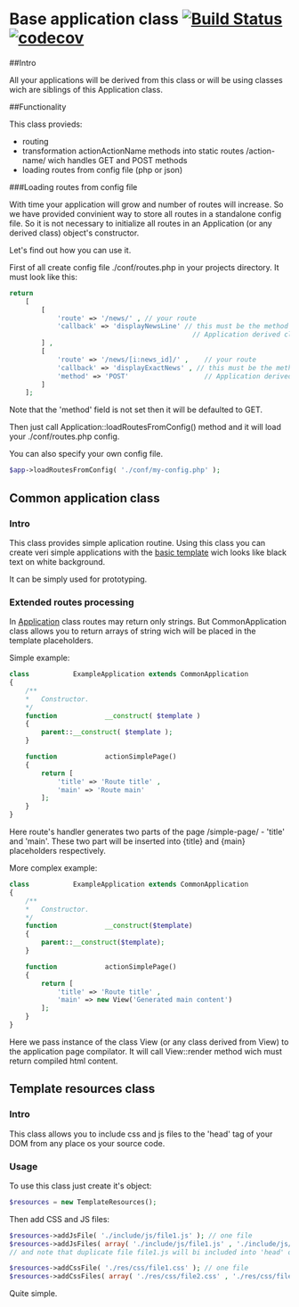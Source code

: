 # Base application class [![Build Status](https://travis-ci.com/alexdodonov/mezon-application.svg?branch=master)](https://travis-ci.com/alexdodonov/mezon-application) [![codecov](https://codecov.io/gh/alexdodonov/mezon-application/branch/master/graph/badge.svg)](https://codecov.io/gh/alexdodonov/mezon-application)

##Intro

All your applications will be derived from this class or will be using classes wich are siblings of this Application class.

##Functionality

This class provieds:

- routing
- transformation actionActionName methods into static routes /action-name/ wich handles GET and POST methods
- loading routes from config file (php or json)

###Loading routes from config file

With time your application will grow and number of routes will increase. So we have provided convinient way to store all routes in a standalone config file. So it is not necessary to initialize all routes in an Application (or any derived class) object's constructor.

Let's find out how you can use it.

First of all create config file ./conf/routes.php in your projects directory. It must look like this:

```PHP
return 
    [
        [
            'route' => '/news/' , // your route
            'callback' => 'displayNewsLine' // this must be the method name of your 
                                              // Application derived class
        ] , 
        [
            'route' => '/news/[i:news_id]/' ,    // your route
            'callback' => 'displayExactNews' , // this must be the method name of your 
            'method' => 'POST'                   // Application derived class
        ]
    ];
```

Note that the 'method' field is not set then it will be defaulted to GET.

Then just call Application::loadRoutesFromConfig() method and it will load your ./conf/routes.php config.

You can also specify your own config file.

```PHP
$app->loadRoutesFromConfig( './conf/my-config.php' );
```
## Common application class

### Intro

This class provides simple aplication routine. Using this class you can create veri simple applications with the [basic template](https://github.com/alexdodonov/mezon/tree/master/HtmlTemplate) wich looks like black text on white background.

It can be simply used for prototyping.

### Extended routes processing

In [Application](https://github.com/alexdodonov/mezon/tree/master/Application) class routes may return only strings. But CommonApplication class allows you to return arrays of string wich will be placed in the template placeholders.

Simple example:

```PHP
class           ExampleApplication extends CommonApplication
{
	/**
	*	Constructor.
	*/
	function			__construct( $template )
	{
		parent::__construct( $template );
	}

    function            actionSimplePage()
    {
        return [ 
            'title' => 'Route title' , 
            'main' => 'Route main'
        ];
    }
}
```

Here route's handler generates two parts of the page /simple-page/ - 'title' and 'main'. These two part will be inserted into {title} and {main} placeholders respectively.

More complex example:

```PHP
class           ExampleApplication extends CommonApplication
{
	/**
	*	Constructor.
	*/
	function			__construct($template)
	{
		parent::__construct($template);
	}

    function            actionSimplePage()
    {
        return [ 
            'title' => 'Route title' , 
            'main' => new View('Generated main content')
        ];
    }
}
```

Here we pass instance of the class View (or any class derived from View) to the application page compilator. It will call View::render method wich must return compiled html content. 

## Template resources class

### Intro

This class allows you to include css and js files to the 'head' tag of your DOM from any place os your source code.

### Usage

To use this class just create it's object:

```PHP
$resources = new TemplateResources();
```

Then add CSS and JS files:

```PHP
$resources->addJsFile( './include/js/file1.js' ); // one file
$resources->addJsFiles( array( './include/js/file1.js' , './include/js/file2.js' ) ); // or many files at one call
// and note that duplicate file file1.js will bi included into 'head' only once.

$resources->addCssFile( './res/css/file1.css' ); // one file
$resources->addCssFiles( array( './res/css/file2.css' , './res/css/file3.css' ) ); // or many files at one call
```

Quite simple.